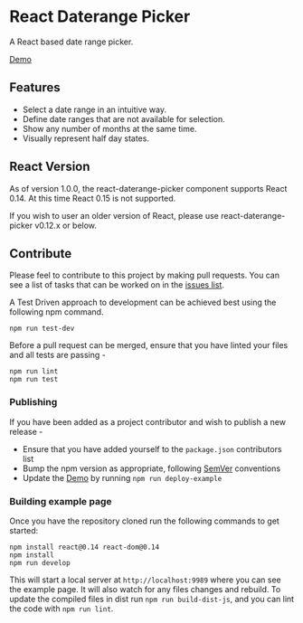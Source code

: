 React Daterange Picker
======================

A React based date range picker.

[Demo](http://onefinestay.github.io/react-daterange-picker/)

## Features

* Select a date range in an intuitive way.
* Define date ranges that are not available for selection.
* Show any number of months at the same time.
* Visually represent half day states.

## React Version

As of version 1.0.0, the react-daterange-picker component supports React 0.14. At this time React 0.15 is not supported.

If you wish to user an older version of React, please use react-daterange-picker v0.12.x or below.

## Contribute

Please feel to contribute to this project by making pull requests. You can see a
list of tasks that can be worked on in the [issues list](https://github.com/onefinestay/react-daterange-picker/issues).

A Test Driven approach to development can be achieved best using the following npm command.

```shell
npm run test-dev
```

Before a pull request can be merged, ensure that you have linted your files and all tests are passing -

```shell
npm run lint
npm run test
```

### Publishing

If you have been added as a project contributor and wish to publish a new release -

  - Ensure that you have added yourself to the `package.json` contributors list
  - Bump the npm version as appropriate, following [SemVer](http://semver.org/) conventions
  - Update the [Demo](http://onefinestay.github.io/react-daterange-picker/) by running `npm run deploy-example`

### Building example page

Once you have the repository cloned run the following commands to get started:

```shell
npm install react@0.14 react-dom@0.14
npm install
npm run develop
```

This will start a local server at `http://localhost:9989` where you can see the
example page. It will also watch for any files changes and rebuild.
To update the compiled files in dist run `npm run build-dist-js`, and you can
lint the code with `npm run lint`.
